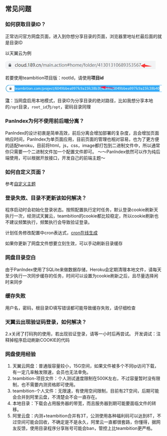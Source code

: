 ## 常见问题

### 如何获取目录ID？
正常访问官方网盘页面，进入到你想分享目录的页面，浏览器里地址栏最后面的就是目录ID

以天翼云为例

![image-cloud189-rootId](_images/cloud189-rootId.png)

若要使用teambition项目版：rootId，请使用**项目id**

![image-teambition-project](_images/teambition-project.png)

**注**：当网盘启用本地模式，目录ID为分享目录的绝对路径，比如我想分享本地的`/opt`目录，`root_id`为`/opt`，密码目录同理

### PanIndex为何不使用前后端分离？
PanIndex的设计初衷是简单高效，前后分离会增加部署的复杂度，且会增加页面响应时间，PanIndex为单页面应用，目前页面的管理也相对容易，也为了更方便的适配heroku，目前将html，js，css，image都打包到二进制文件中，所以通常你只需要一个二进制文件加一个配置文件即可。
～～PanIndex依然可以作为纯后端使用，可以根据开放接口，开发自己的前端主题～

### 如何自定义页面？
参考[自定义主题](/#自定义主题)

### 登录失效、目录不更新该如何解决？
程序启动时会初始化登录状态。按照配置执行定时任务，默认登录cookie刷新天执行一次，经测试天翼云，teambition的cookie都比较稳定，所以cookie刷新也不建议频繁执行，频繁执行会导致验证登录。

计划任务修改配置中cron表达式，[cron在线生成](https://cron.qqe2.com/)

如果你更新了网盘文件想要立刻生效，可以手动刷新目录缓存

### 网盘目录空白

由于PanIndex使用了SQLite来做数据存储，Heroku会定期清理本地文件，请每天至少执行一次同步缓存的任务，时间可以设置为cookie刷新之后，且尽量选择闲时来同步

### 缓存失败

用户名，密码，根目录ID填写错误都可能导致缓存失败，请仔细检查

### 天翼云出现验证码登录，如何解决？
2.x关闭了打码狗的使用，若出现验证登录，请等一小时后再尝试。
开发调试：注释掉程序启动刷新COOKIE的代码

### 网盘使用经验

1. 天翼云网盘：普通版容量较小，15G空间，如果文件被多个不同ip访问下载，有一定几率触发限速，会员也无法幸免。
2. teambition-项目文件：个人测试速度限制在500K左右，不过容量暂时没有限制，也不需要内测资格即可使用。
3. teambition-个人文件：无限速，有使用空间限制，目前有2T空间，后期可能会合并到阿里云盘，不清楚会不会一直存在。
4. 本地目录：下载会占用服务器的带宽，而且服务器到期可能要面临文件的转移。
5. 阿里云盘：内测+teambition合并有3T，公测使用各种福利码可以达到8T，不过空间可能会回收，不确定是不是永久，阿里云一直都很套路，你懂得，据网友反馈，使用目录程序分享账号可能会ban，管控上比teambition更严格。